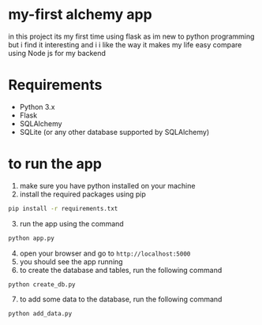 # my-first alchemy app

in this project its my first time using flask as im new to python programming
but i find it interesting and i i like the way it makes my life easy compare
using Node js for my backend

# Requirements

- Python 3.x
- Flask
- SQLAlchemy
- SQLite (or any other database supported by SQLAlchemy)

# to run the app

1. make sure you have python installed on your machine
2. install the required packages using pip

```bash
pip install -r requirements.txt
```

3. run the app using the command

```bash
python app.py
```

4. open your browser and go to `http://localhost:5000`
5. you should see the app running
6. to create the database and tables, run the following command

```bash
python create_db.py
```

7. to add some data to the database, run the following command

```bash
python add_data.py
```
